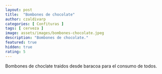 ```yaml
---
layout: post
title:  "Bombones de chocolate"
author: czaldivarp
categories: [ Confituras ]
tags: [ cerveza ]
image: assets/images/bombones-chocolate.jpeg
description: "Bombones de chocolate."
featured: true
hidden: true
rating: 5
---
```


Bombones de choclate traidos desde baracoa para el consumo de todos.